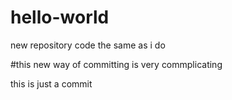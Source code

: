 # hello-world
new repository
code the same as i do

#this new way of committing is very commplicating
 
this is just a commit